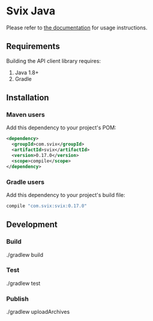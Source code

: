 # Svix Java

Please refer to [the documentation](https://docs.svix.com) for usage instructions.

## Requirements

Building the API client library requires:
1. Java 1.8+
2. Gradle

## Installation

### Maven users

Add this dependency to your project's POM:

```xml
<dependency>
  <groupId>com.svix</groupId>
  <artifactId>svix</artifactId>
  <version>0.17.0</version>
  <scope>compile</scope>
</dependency>
```

### Gradle users

Add this dependency to your project's build file:

```groovy
compile "com.svix:svix:0.17.0"
```


## Development

### Build

./gradlew build

### Test

./gradlew test

### Publish

./gradlew uploadArchives
